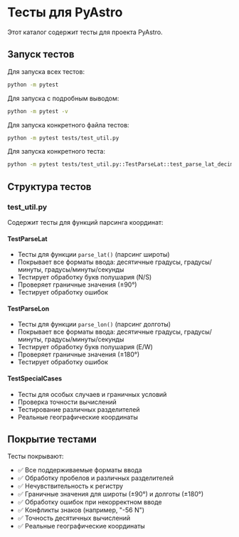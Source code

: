 # Тесты для PyAstro

Этот каталог содержит тесты для проекта PyAstro.

## Запуск тестов

Для запуска всех тестов:

```bash
python -m pytest
```

Для запуска с подробным выводом:

```bash
python -m pytest -v
```

Для запуска конкретного файла тестов:

```bash
python -m pytest tests/test_util.py
```

Для запуска конкретного теста:

```bash
python -m pytest tests/test_util.py::TestParseLat::test_parse_lat_decimal_degrees
```

## Структура тестов

### test_util.py

Содержит тесты для функций парсинга координат:

#### TestParseLat

- Тесты для функции `parse_lat()` (парсинг широты)
- Покрывает все форматы ввода: десятичные градусы, градусы/минуты, градусы/минуты/секунды
- Тестирует обработку букв полушария (N/S)
- Проверяет граничные значения (±90°)
- Тестирует обработку ошибок

#### TestParseLon  

- Тесты для функции `parse_lon()` (парсинг долготы)
- Покрывает все форматы ввода: десятичные градусы, градусы/минуты, градусы/минуты/секунды
- Тестирует обработку букв полушария (E/W)
- Проверяет граничные значения (±180°)
- Тестирует обработку ошибок

#### TestSpecialCases

- Тесты для особых случаев и граничных условий
- Проверка точности вычислений
- Тестирование различных разделителей
- Реальные географические координаты

## Покрытие тестами

Тесты покрывают:

- ✅ Все поддерживаемые форматы ввода
- ✅ Обработку пробелов и различных разделителей  
- ✅ Нечувствительность к регистру
- ✅ Граничные значения для широты (±90°) и долготы (±180°)
- ✅ Обработку ошибок при некорректном вводе
- ✅ Конфликты знаков (например, "-56 N")
- ✅ Точность десятичных вычислений
- ✅ Реальные географические координаты